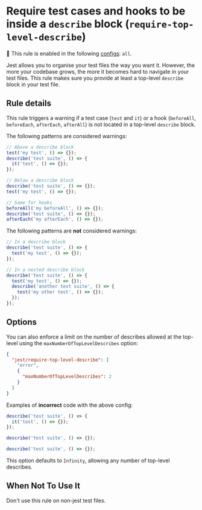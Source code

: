 # Require test cases and hooks to be inside a `describe` block (`require-top-level-describe`)

💼 This rule is enabled in the following
[configs](https://github.com/jest-community/eslint-plugin-jest#shareable-configurations):
`all`.

<!-- end rule header - generated by `yarn tools:regenerate-docs` -->

Jest allows you to organise your test files the way you want it. However, the
more your codebase grows, the more it becomes hard to navigate in your test
files. This rule makes sure you provide at least a top-level `describe` block in
your test file.

## Rule details

This rule triggers a warning if a test case (`test` and `it`) or a hook
(`beforeAll`, `beforeEach`, `afterEach`, `afterAll`) is not located in a
top-level `describe` block.

The following patterns are considered warnings:

```js
// Above a describe block
test('my test', () => {});
describe('test suite', () => {
  it('test', () => {});
});

// Below a describe block
describe('test suite', () => {});
test('my test', () => {});

// Same for hooks
beforeAll('my beforeAll', () => {});
describe('test suite', () => {});
afterEach('my afterEach', () => {});
```

The following patterns are **not** considered warnings:

```js
// In a describe block
describe('test suite', () => {
  test('my test', () => {});
});

// In a nested describe block
describe('test suite', () => {
  test('my test', () => {});
  describe('another test suite', () => {
    test('my other test', () => {});
  });
});
```

## Options

You can also enforce a limit on the number of describes allowed at the top-level
using the `maxNumberOfTopLevelDescribes` option:

```json
{
  "jest/require-top-level-describe": [
    "error",
    {
      "maxNumberOfTopLevelDescribes": 2
    }
  ]
}
```

Examples of **incorrect** code with the above config:

```js
describe('test suite', () => {
  it('test', () => {});
});

describe('test suite', () => {});

describe('test suite', () => {});
```

This option defaults to `Infinity`, allowing any number of top-level describes.

## When Not To Use It

Don't use this rule on non-jest test files.
